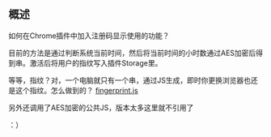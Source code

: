 概述
------
如何在Chrome插件中加入注册码显示使用的功能？

目前的方法是通过判断系统当前时间，然后将当前时间的小时数通过AES加密后得到串。激活后将用户的指纹写入插件Storage里。

等等，指纹？对，一个电脑就只有一个串，通过JS生成，即时你更换浏览器也还是这个指纹。怎么做到的？
[fingerprint.js](https://github.com/Valve/fingerprintjs)

另外还调用了AES加密的公共JS，版本太多这里就不引用了

：）
